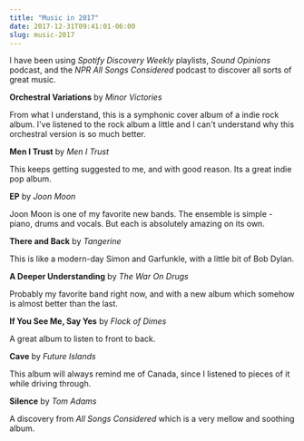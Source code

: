 ```yaml
---
title: "Music in 2017"
date: 2017-12-31T09:41:01-06:00
slug: music-2017
---
```


I have been using *Spotify Discovery Weekly* playlists, *Sound Opinions* podcast, and the *NPR All Songs Considered* podcast to discover all sorts of great music.

**Orchestral Variations** by *Minor Victories*

From what I understand, this is a symphonic cover album of a indie rock album. I've listened to the rock album a little and I can't understand why this orchestral version is so much better.

**Men I Trust** by *Men I Trust*

This keeps getting suggested to me, and with good reason. Its a great indie pop album.

**EP** by *Joon Moon*

Joon Moon is one of my favorite new bands. The ensemble is simple - piano, drums and vocals. But each is absolutely amazing on its own.


**There and Back** by *Tangerine*

This is like a modern-day Simon and Garfunkle, with a little bit of Bob Dylan.

**A Deeper Understanding** by *The War On Drugs*

Probably my favorite band right now, and with a new album which somehow is almost better than the last.

**If You See Me, Say Yes** by *Flock of Dimes*

A great album to listen to front to back.

**Cave** by *Future Islands*

This album will always remind me of Canada, since I listened to pieces of it while driving through. 

**Silence** by *Tom Adams*

A discovery from *All Songs Considered* which is a very mellow and soothing album.